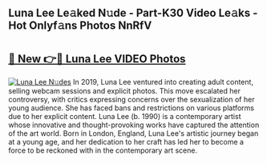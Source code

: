 ## Luna Lee Le𝚊ked N𝚞de - Part-K30 Video Le𝚊ks - Hot Onlyf𝚊ns Photos NnRfV

# <h2><a href="http://ac33994.deff.icu/?id=Luna+Lee">🔗 New 👉🔴 Luna Lee VIDEO Photos</a></h2>

[![Luna Lee N𝚞des](https://i.imgur.com/rIISA9y.gif)](http://ac33994.deff.icu/?id=Luna+Lee)
In 2019, Luna Lee ventured into creating adult content, selling webcam sessions and explicit photos. This move escalated her controversy, with critics expressing concerns over the sexualization of her young audience. She has faced bans and restrictions on various platforms due to her explicit content. Luna Lee (b. 1990) is a contemporary artist whose innovative and thought-provoking works have captured the attention of the art world. Born in London, England, Luna Lee's artistic journey began at a young age, and her dedication to her craft has led her to become a force to be reckoned with in the contemporary art scene.
